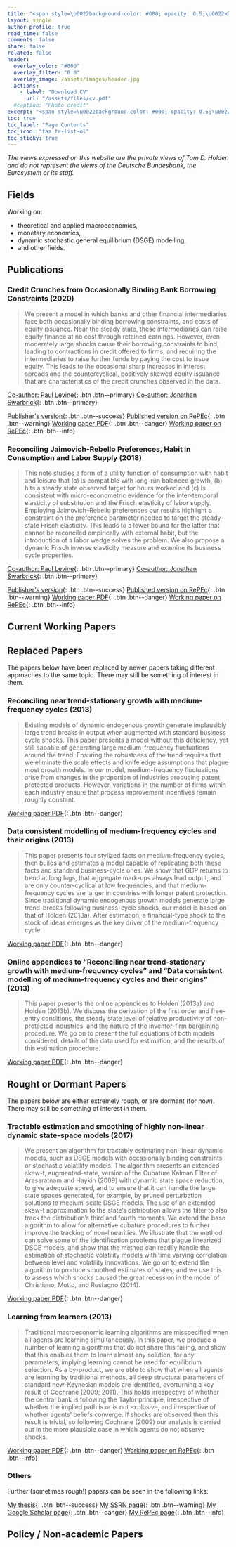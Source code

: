 ```yaml
---
title: "<span style=\u0022background-color: #000; opacity: 0.5;\u0022>Dr Tom D. Holden</span>"
layout: single
author_profile: true
read_time: false
comments: false
share: false
related: false
header:
  overlay_color: "#000"
  overlay_filter: "0.0"
  overlay_image: /assets/images/header.jpg
  actions:
    - label: "Download CV"
      url: "/assets/files/cv.pdf"
  #caption: "Photo credit"
excerpt: "<span style=\u0022background-color: #000; opacity: 0.5;\u0022>Researcher and macroeconomist in the Deutsche Bundesbank's research department.</span>\n\n<span style=\u0022background-color: #000; opacity: 0.5;\u0022>DPhil (PhD) University of Oxford, 2013.</span>"
toc: true
toc_label: "Page Contents"
toc_icon: "fas fa-list-ol"
toc_sticky: true
---
```

*The views expressed on this website are the private views of Tom D. Holden and do not represent the views of the Deutsche Bundesbank, the Eurosystem or its staff.*

## Fields
Working on:
  * theoretical and applied macroeconomics,
  * monetary economics,
  * dynamic stochastic general equilibrium (DSGE) modelling,
  * and other fields.
  
## Publications

### Credit Crunches from Occasionally Binding Bank Borrowing Constraints (2020)
> We present a model in which banks and other financial intermediaries face both occasionally binding borrowing constraints, and costs of equity issuance. Near the steady state, these intermediaries can raise equity finance at no cost through retained earnings. However, even moderately large shocks cause their borrowing constraints to bind, leading to contractions in credit offered to firms, and requiring the intermediaries to raise further funds by paying the cost to issue equity. This leads to the occasional sharp increases in interest spreads and the countercyclical, positively skewed equity issuance that are characteristics of the credit crunches observed in the data.

[Co-author: Paul Levine](https://www.surrey.ac.uk/people/paul-levine){: .btn .btn--primary} [Co-author: Jonathan Swarbrick](https://www.jonathanswarbrick.uk/){: .btn .btn--primary}

[Publisher's version](https://onlinelibrary.wiley.com/doi/abs/10.1111/jmcb.12601){: .btn .btn--success} [Published version on RePEc](https://ideas.repec.org/a/wly/jmoncb/v52y2020i2-3p549-582.html){: .btn .btn--warning} [Working paper PDF](/assets/files/CreditCrunches.pdf){: .btn .btn--danger} [Working paper on RePEc](https://ideas.repec.org/p/zbw/bubdps/572018.html){: .btn .btn--info}

### Reconciling Jaimovich-Rebello Preferences, Habit in Consumption and Labor Supply (2018)
> This note studies a form of a utility function of consumption with habit and leisure that (a) is compatible with long-run balanced growth, (b) hits a steady state observed target for hours worked and (c) is consistent with micro-econometric evidence for the inter-temporal elasticity of substitution and the Frisch elasticity of labor supply. Employing Jaimovich–Rebello preferences our results highlight a constraint on the preference parameter needed to target the steady-state Frisch elasticity. This leads to a lower bound for the latter that cannot be reconciled empirically with external habit, but the introduction of a labor wedge solves the problem. We also propose a dynamic Frisch inverse elasticity measure and examine its business cycle properties.

[Co-author: Paul Levine](https://www.surrey.ac.uk/people/paul-levine){: .btn .btn--primary} [Co-author: Jonathan Swarbrick](https://www.jonathanswarbrick.uk/){: .btn .btn--primary}

[Publisher's version](https://www.sciencedirect.com/science/article/pii/S0165176518301423){: .btn .btn--success} [Published version on RePEc](https://ideas.repec.org/a/eee/ecolet/v168y2018icp132-137.html){: .btn .btn--warning} [Working paper PDF](/assets/files/JRPrefs.pdf){: .btn .btn--danger} [Working paper on RePEc](https://ideas.repec.org/p/bca/bocawp/18-26.html){: .btn .btn--info}

## Current Working Papers

## Replaced Papers
The papers below have been replaced by newer papers taking different approaches to the same topic. There may still be something of interest in them.

### Reconciling near trend-stationary growth with medium-frequency cycles (2013)
> Existing models of dynamic endogenous growth generate implausibly large trend breaks in output when augmented with standard business cycle shocks. This paper presents a model without this deficiency, yet still capable of generating large medium-frequency fluctuations around the trend. Ensuring the robustness of the trend requires that we eliminate the scale effects and knife edge assumptions that plague most growth models. In our model, medium-frequency fluctuations arise from changes in the proportion of industries producing patent protected products. However, variations in the number of firms within each industry ensure that process improvement incentives remain roughly constant.

[Working paper PDF](/assets/files/mfc1.pdf){: .btn .btn--danger}

### Data consistent modelling of medium-frequency cycles and their origins (2013)
> This paper presents four stylized facts on medium-frequency cycles, then builds and estimates a model capable of replicating both these facts and standard business-cycle ones. We show that GDP returns to trend at long lags, that aggregate mark-ups always lead output, and are only counter-cyclical at low frequencies, and that medium-frequency cycles are larger in countries with longer patent protection. Since traditional dynamic endogenous growth models generate large trend-breaks following business-cycle shocks, our model is based on that of Holden (2013a). After estimation, a financial-type shock to the stock of ideas emerges as the key driver of the medium-frequency cycle.

[Working paper PDF](/assets/files/mfc2.pdf){: .btn .btn--danger}

### Online appendices to “Reconciling near trend-stationary growth with medium-frequency cycles” and “Data consistent modelling of medium-frequency cycles and their origins” (2013)
> This paper presents the online appendices to Holden (2013a) and Holden (2013b). We discuss the derivation of the first order and free-entry conditions, the steady state level of relative productivity of non-protected industries, and the nature of the inventor-firm bargaining procedure. We go on to present the full equations of both models considered, details of the data used for estimation, and the results of this estimation procedure.

[Working paper PDF](/assets/files/mfc3.pdf){: .btn .btn--danger}

## Rought or Dormant Papers
The papers below are either extremely rough, or are dormant (for now). There may still be something of interest in them.

### Tractable estimation and smoothing of highly non-linear dynamic state-space models (2017)
> We present an algorithm for tractably estimating non-linear dynamic models, such as DSGE models with occasionally binding constraints, or stochastic volatility models. The algorithm presents an extended skew-t, augmented-state, version of the Cubature Kalman Filter of Arasaratnam and Haykin (2009) with dynamic state space reduction, to give adequate speed, and to ensure that it can handle the large state spaces generated, for example, by pruned perturbation solutions to medium-scale DSGE models. The use of an extended skew-t approximation to the state’s distribution allows the filter to also track the distribution’s third and fourth moments. We extend the base algorithm to allow for alternative cubature procedures to further improve the tracking of non-linearities. We illustrate that the method can solve some of the identification problems that plague linearized DSGE models, and show that the method can readily handle the estimation of stochastic volatility models with time varying correlation between level and volatility innovations. We go on to extend the algorithm to produce smoothed estimates of states, and we use this to assess which shocks caused the great recession in the model of Christiano, Motto, and Rostagno (2014).

[Working paper PDF](/assets/files/EstimationPaper.pdf){: .btn .btn--danger}

### Learning from learners (2013)
> Traditional macroeconomic learning algorithms are misspecified when all agents are learning simultaneously. In this paper, we produce a number of learning algorithms that do not share this failing, and show that this enables them to learn almost any solution, for any parameters, implying learning cannot be used for equilibrium selection. As a by-product, we are able to show that when all agents are learning by traditional methods, all deep structural parameters of standard new-Keynesian models are identified, overturning a key result of Cochrane (2009; 2011). This holds irrespective of whether the central bank is following the Taylor principle, irrespective of whether the implied path is or is not explosive, and irrespective of whether agents’ beliefs converge. If shocks are observed then this result is trivial, so following Cochrane (2009) our analysis is carried out in the more plausible case in which agents do not observe shocks.

[Working paper PDF](/assets/files/learning_from_learners.pdf){: .btn .btn--danger} [Working paper on RePEc](https://ideas.repec.org/p/sur/surrec/1512.html){: .btn .btn--info}

### Others
Further (sometimes rough!) papers can be seen in the following links:

[My thesis](/thesis/){: .btn .btn--success} [My SSRN page](https://papers.ssrn.com/sol3/cf_dev/AbsByAuth.cfm?per_id=1010179){: .btn .btn--warning} [My Google Scholar page](https://scholar.google.co.uk/citations?user=vvM76xcAAAAJ&hl=en){: .btn .btn--danger} [My RePEc page](https://ideas.repec.org/f/pho254.html){: .btn .btn--info} 

## Policy / Non-academic Papers
